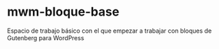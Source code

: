 # mwm-bloque-base
Espacio de trabajo básico con el que empezar a trabajar con bloques de Gutenberg para WordPress
